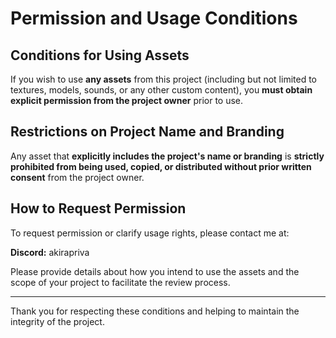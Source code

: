 # Permission and Usage Conditions

## Conditions for Using Assets

If you wish to use **any assets** from this project (including but not limited to textures, models, sounds, or any other custom content), you **must obtain explicit permission from the project owner** prior to use.

## Restrictions on Project Name and Branding

Any asset that **explicitly includes the project's name or branding** is **strictly prohibited from being used, copied, or distributed without prior written consent** from the project owner.

## How to Request Permission

To request permission or clarify usage rights, please contact me at:

**Discord:** akirapriva

Please provide details about how you intend to use the assets and the scope of your project to facilitate the review process.

---

Thank you for respecting these conditions and helping to maintain the integrity of the project.
